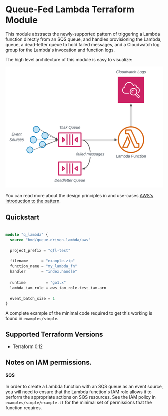 # Queue-Fed Lambda Terraform Module

This module abstracts the newly-supported pattern of triggering a Lambda function directly from an SQS queue, and handles provisioning the Lambda, queue, a dead-letter queue to hold failed messages, and a Cloudwatch log group for the Lambda's invocation and function logs.

The high level architecture of this module is easy to visualize: 

![Architecture](assets/architecture.png)

You can read more about the design principles in and use-cases [AWS's introduction to the pattern](https://aws.amazon.com/serverless/use-sqs-as-an-event-source-for-lambda-tutorial/).

## Quickstart

```terraform

module "q_lambda" {
  source "bmd/queue-driven-lambda/aws"

  project_prefix = "qfl-test"

  filename      = "example.zip"
  function_name = "my_lambda_fn"
  handler       = "index.handle"

  runtime         = "go1.x"
  lambda_iam_role = aws_iam_role.test_iam.arn

  event_batch_size = 1
}
```

A complete example of the minimal code required to get this working is found in `examples/simple`.

## Supported Terraform Versions

* Terraform 0.12

## Notes on IAM permissions.

#### SQS
In order to create a Lambda function with an SQS queue as an event source, you will need to ensure that the Lambda function's IAM role allows it to perform the appropriate actions on SQS resources. See the IAM policy in `examples/simple/example.tf` for the minimal set of permissions that the function requires.

